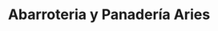 ---
title: "Abarroteria y Panadería Aries"
url: /san-jose-pinula/abarroteria-y-panaderia-aries/
shop: Lebensmittel
---